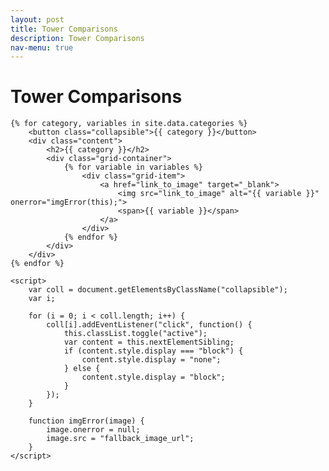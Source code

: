 ```yaml
---
layout: post
title: Tower Comparisons
description: Tower Comparisons
nav-menu: true 
---
```

 
<html>
<head>
    <style>
        .grid-container {
            display: grid;
            grid-template-columns: repeat(auto-fit, minmax(250px, 1fr)); /* Make the grid responsive */
            grid-gap: 1em;
        }

        .grid-item {
            position: relative;
            padding-top: 100%; /* Maintain the aspect ratio */
            overflow: hidden;
            border: none; /* Ensure no borders are added to the grid item */
        }

        .grid-item a {
            position: absolute;
            top: 0;
            left: 0;
            right: 0;
            bottom: 0;
            text-decoration: none;
            color: white;
            display: flex;
            align-items: center;
            justify-content: center;
            background: rgba(0,0,0,0.7); /* Add a semi-transparent overlay */
            border: none; /* Ensure no borders are added to the link */
        }

        .grid-item img {
            position: absolute;
            top: 0;
            left: 0;
            width: 100%;
            height: 100%;
            object-fit: cover;
            border: none; /* Ensure no borders are added to the image */
            outline: none; /* Ensure no outlines are added to the image */
        }

        .grid-item span {
            font-size: 2rem; /* Adjust the font size */
            text-shadow: 2px 2px 4px rgba(0,0,0,0.5); /* Add a text shadow for better visibility */
            z-index: 2;
            font-weight: bold; /* Make the text bolder */
        }

        @media (min-width: 768px) {
            .grid-item span {
                font-size: 3rem;
                font-weight: 900;
            }
            .collapsible {
                background-color: transparent;
                color: white;
                text-align: center;
                padding: 15px;
                border: 2px solid white;
                font-size: 20px;
                display: flex; /* Change from block to flex */
                justify-content: center; /* Center content horizontally */
                align-items: center; /* Center content vertically */
                margin: 20px auto;
                cursor: pointer;
                transition: background-color 0.5s, color 0.5s, border-color 0.5s; /* Added transition for border color */
                width: 70%; /* Adjust as needed */
            }
            .collapsible:hover {
                color: gray;
                border-color: gray; /* Border color changes to gray on hover */
            }
        }
    </style>
</head>
<body>
  ---
layout: post
title: Tower Comparisons
description: Tower Comparisons
nav-menu: true 
---

<html>
<head>
    <style>
        /* ... [The rest of your CSS styles] ... */
    </style>
</head>
<body>
    <h1>Tower Comparisons</h1>

    {% for category, variables in site.data.categories %}
        <button class="collapsible">{{ category }}</button>
        <div class="content">
            <h2>{{ category }}</h2>
            <div class="grid-container">
                {% for variable in variables %}
                    <div class="grid-item">
                        <a href="link_to_image" target="_blank">
                            <img src="link_to_image" alt="{{ variable }}" onerror="imgError(this);">
                            <span>{{ variable }}</span>
                        </a>
                    </div>
                {% endfor %}
            </div>
        </div>
    {% endfor %}

    <script>
        var coll = document.getElementsByClassName("collapsible");
        var i;

        for (i = 0; i < coll.length; i++) {
            coll[i].addEventListener("click", function() {
                this.classList.toggle("active");
                var content = this.nextElementSibling;
                if (content.style.display === "block") {
                    content.style.display = "none";
                } else {
                    content.style.display = "block";
                }
            });
        }

        function imgError(image) {
            image.onerror = null;
            image.src = "fallback_image_url";
        }
    </script>
</body>
</html>
